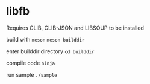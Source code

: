 # libfb
Requires GLIB, GLIB-JSON and LIBSOUP to be installed

build with `meson`
`meson builddir`

enter builddir directory
`cd builddir`

compile code
`ninja`

run sample
`./sample`
